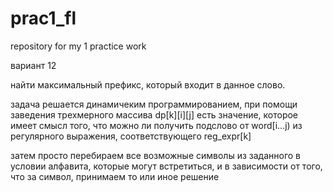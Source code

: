# prac1_fl
repository for my 1 practice work

вариант 12

найти максимальный префикс, который входит в данное слово.

задача решается динамичеким программированием, при помощи заведения трехмерного массива
dp[k][i][j] есть значение, которое имеет смысл того, что можно ли получить подслово 
от word[i...j) из регулярного выражения, соответствующего reg_expr[k] 

затем просто перебираем все возможные символы из заданного в условии алфавита, которые могут 
встретиться, и в зависимости от того, что за символ, принимаем то или иное решение
